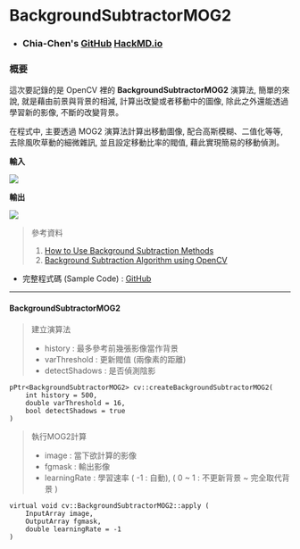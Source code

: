 # BackgroundSubtractorMOG2

- ### Chia-Chen's [GitHub](https://github.com/jasperyen) [HackMD.io](https://hackmd.io/EYNg7ALAhgrAjATgLQQCYDM4pAZgAxIJh7BIBMEeeZCIUeApgBxxA===) 

### 概要

這次要記錄的是 OpenCV 裡的 **BackgroundSubtractorMOG2** 演算法, 簡單的來說, 就是藉由前景與背景的相減, 計算出改變或者移動中的圖像, 除此之外還能透過學習新的影像, 不斷的改變背景。

在程式中, 主要透過 MOG2 演算法計算出移動圖像, 配合高斯模糊、二值化等等, 去除風吹草動的細微雜訊, 並且設定移動比率的閥值, 藉此實現簡易的移動偵測。

**輸入**

![](https://i.imgur.com/UNvpKJk.jpg)


**輸出**

![](https://i.imgur.com/ArjtAaz.png)



>參考資料
>1. [How to Use Background Subtraction Methods](http://docs.opencv.org/trunk/d1/dc5/tutorial_background_subtraction.html)
>2. [Background Subtraction Algorithm using OpenCV](https://ccw1986.blogspot.tw/2016/03/background-subtraction-algorithm-using.html)


* 完整程式碼 (Sample Code) : [GitHub](https://github.com/jasperyen/opencv-examples/blob/master/cpp/Background_Subtraction_MOG2/Background_Subtraction_MOG2/main.cpp)

---

#### BackgroundSubtractorMOG2

>建立演算法
>
>- history : 最多參考前幾張影像當作背景
>- varThreshold : 更新閥值 (兩像素的距離)
>- detectShadows : 是否偵測陰影
```
pPtr<BackgroundSubtractorMOG2> cv::createBackgroundSubtractorMOG2(
	int history = 500,
	double varThreshold = 16, 
	bool detectShadows = true
)
```

>執行MOG2計算
>
>- image : 當下欲計算的影像
>- fgmask : 輸出影像
>- learningRate : 學習速率 ( -1 : 自動), ( 0 ~ 1 : 不更新背景 ~ 完全取代背景 )
```
virtual void cv::BackgroundSubtractorMOG2::apply (
	InputArray image, 
	OutputArray fgmask, 
	double learningRate = -1
)
```

